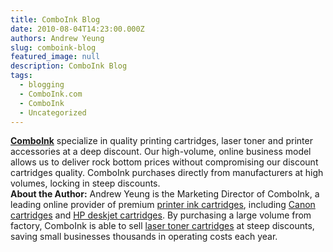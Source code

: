 ```yaml
---
title: ComboInk Blog
date: 2010-08-04T14:23:00.000Z
authors: Andrew Yeung
slug: comboink-blog
featured_image: null
description: ComboInk Blog
tags:
  - blogging
  - ComboInk.com
  - ComboInk
  - Uncategorized
---
```

**[ComboInk](https://www.comboink.com/)** specialize in quality printing cartridges, laser toner and printer accessories at a deep discount. Our high-volume, online business model allows us to deliver rock bottom prices without compromising our discount cartridges quality. ComboInk purchases directly from manufacturers at high volumes, locking in steep discounts.\
**About the Author:** Andrew Yeung is the Marketing Director of ComboInk, a leading online provider of premium [printer ink cartridges](https://www.comboink.com/), including [Canon cartridges](https://www.comboink.com/canon-printer-ink-cartridges) and [HP deskjet cartridges](https://www.comboink.com/hewlett-packard-hp-ink-toner-cartridges). By purchasing a large volume from factory, ComboInk is able to sell [laser toner cartridges](https://www.comboink.com/) at steep discounts, saving small businesses thousands in operating costs each year.